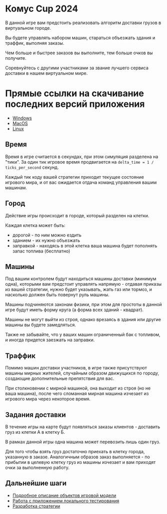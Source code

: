 # Комус Cup 2024

В данной игре вам предстоить реализовать алгоритм доставки грузов в виртуальном городе.

Вы будете управлять набором машин, стараться объезжать здания и траффик, выполняя заказы.

Чем больше и быстрее заказов вы выполните, тем больше очков вы получите.

Соревнуйтесь с другими участниками за звание лучшего сервиса доставки в нашем виртуальном мире.

# Прямые ссылки на скачивание последних версий приложения
- [Windows](https://github.com/All-Cups/komuscup24-public/releases/download/0.1.3/komus24-windows.zip)
- [MacOS](https://github.com/All-Cups/komuscup24-public/releases/download/0.1.3/komus24-macos.zip)
- [Linux](https://github.com/All-Cups/komuscup24-public/releases/download/0.1.3/komus24-linux.zip)


## Время

Время в игре считается в секундах, при этом симуляция разделена на "тики".
За один тик игровое время продвигается на `delta_time = 1 / ticks_per_second` секунд.

Каждый тик коду вашей стратегии приходит текущее состояние игрового мира,
и от вас ожидается отдача команд управления вашим машинам.

## Город

Действие игры происходит в городе, который разделен на клетки.

Каждая клетка может быть:

- дорогой - по ним можно ездить
- зданием - их нужно объезжать
- заправкой - находясь в этой клетка ваша машина будет пополнять запас топлива (бесплатно)

## Машины

Под вашим контролем будут находиться машины доставки (минимум одна),
которыми вам предстоит управлять напрямую -
отдавая приказы из вашей стратегии, нужно будет указывать,
жать газ или тормоз, и насколько должен быть повернут руль машины.

Машины подчиняются законам физики, при этом для простоты в данной игре будут иметь форму круга (а форма всех зданий - квадрат).

Машины не могут выйти из строя, однако врезаясь в здания или другие машины вы будете замедляться.

Также не забывайте, что у ваших машин ограниченный бак с топливом, и иногда придется заезжать на заправки.

## Траффик

Помимо машин доставки участников, в игре также присутствуют машины мирных жителей,
случайным образом движущихся по городу, создающие дополнительные препятствия для вас.

При столкновении с мирной машиной, она выходит из строя (но не ваша машина),
после чего сломанная мирная машина изчезает из игрового мира через некоторое время.

## Задания доставки

В течение игры на карте будут появляться заказы клиентов - доставить груз из клетки А в клетку Б.

В рамках данной игры одна машина может перевозить лишь один груз.

Для того чтобы взять груз достаточно приехать в клетку города, указанную в заказе.
Аналогичным образов заказ выполняется -
по прибытии в целевую клетку груз из машины изчезает и вам приходят очки за выполненную работу.

## Дальнейшие шаги

- [Подробное описание объектов игровой модели](api/model.md)
- [Работа с приложением локального тестирования](app.md)
- [Разработка стратегии](client.md)
